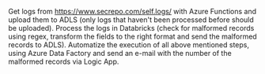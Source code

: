 Get logs from https://www.secrepo.com/self.logs/ with Azure Functions and upload them to ADLS (only logs that haven't been processed before should be uploaded).
Process the logs in Databricks (check for malformed records using regex, transform the fields to the right format and send the malformed records to ADLS).
Automatize the execution of all above mentioned steps, using Azure Data Factory and send an e-mail with the number of the malformed records via Logic App.
